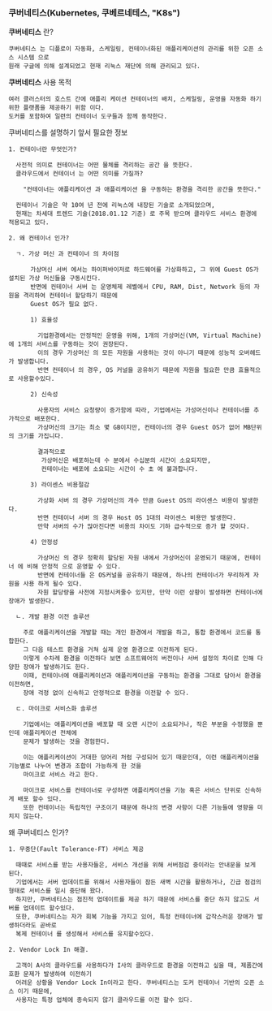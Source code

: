 ### 쿠버네티스(Kubernetes, 쿠베르네테스, "K8s")

  **쿠버네티스** 란?

    쿠버네티스 는 디플로이 자동화, 스케일링, 컨테이너화된 애플리케이션의 관리를 위한 오픈 소스 시스템 으로 
    원래 구글에 의해 설계되었고 현재 리눅스 재단에 의해 관리되고 있다.
    
   **쿠버네티스** 사용 목적
    
    여러 클러스터의 호스트 간에 애플리 케이션 컨테이너의 배치, 스케일링, 운영을 자동화 하기 위한 플랫폼을 제공하기 위함 이다.
    도커를 포함하여 일련의 컨테이너 도구들과 함께 동작한다.

  쿠버네티스를 설명하기 앞서 필요한 정보

    1. 컨테이너란 무엇인가?

      사전적 의미로 컨테이너는 어떤 물체를 격리하는 공간 을 뜻한다.
      클라우드에서 컨테이너 는 어떤 의미를 가질까?

        "컨테이너는 애플리케이션 과 애플리케이션 을 구동하는 환경을 격리한 공간을 뜻한다."

      컨테이너 기술은 약 10여 년 전에 리눅스에 내장된 기술로 소개되었으며, 
      현재는 차세대 트렌드 기술(2018.01.12 기준) 로 주목 받으며 클라우드 서비스 환경에 적용되고 있다.

    2. 왜 컨테이너 인가?

      ㄱ. 가상 머신 과 컨테이너 의 차이점

          가상머신 서버 에서는 하이퍼바이저로 하드웨어를 가상화하고, 그 위에 Guest OS가 설치된 가상 머신들을 구동시킨다.
          반면에 컨테이너 서버 는 운영체제 레벨에서 CPU, RAM, Dist, Network 등의 자원을 격리하여 컨테이너 할당하기 때문에 
          Guest OS가 필요 없다.

          1) 효율성

            기업환경에서는 안정적인 운영을 위해, 1개의 가상머신(VM, Virtual Machine)에 1개의 서비스를 구동하는 것이 권장된다.
            이의 경우 가상머신 의 모든 자원을 사용하는 것이 아니기 때문에 성능적 오버헤드가 발생합니다.
            반면 컨테이너 의 경우, OS 커널을 공유하기 때문에 자원을 필요한 만큼 효율적으로 사용할수있다.

          2) 신속성

            사용자의 서비스 요청량이 증가함에 따라, 기업에서는 가성머신이나 컨테이너를 추가적으로 배포한다.
            가상머신의 크기는 최소 몇 GB이지만, 컨테이너의 경우 Guest OS가 없어 MB단위의 크기를 가집니다.
            
            결과적으로 
             가상머신은 배포하는데 수 분에서 수십분의 시간이 소요되지만, 
             컨테이너는 배포에 소요되는 시간이 수 초 에 불과합니다.

          3) 라이센스 비용절감

            가상화 서버 의 경우 가상머신의 개수 만큼 Guest OS의 라이센스 비용이 발생한다.
            반면 컨테이너 서버 의 경우 Host OS 1대의 라이센스 비용만 발생한다.
            만약 서버의 수가 많아진다면 비용의 차이도 기하 급수적으로 증가 할 것이다.

          4) 안정성

            가상머신 의 경우 정확히 할당된 자원 내에서 가상머신이 운영되기 때문에, 컨테이너 에 비해 안정적 으로 운영할 수 있다.
            반면에 컨테이너들 은 OS커널을 공유하기 때문에, 하나의 컨테이너가 무리하게 자원을 사용 하게 될수 있다.
            자원 할당량을 사전에 지정시켜줄수 있지만, 만약 이런 상황이 발생하면 컨테이너에 장애가 발생한다.

      ㄴ. 개발 환경 이전 솔루션

        주로 애플리케이션을 개발할 때는 개인 환경에서 개발을 하고, 통합 환경에서 코드를 통합한다. 
        그 다음 테스트 환경을 거쳐 실제 운영 환경으로 이전하게 된다.
        이렇게 수차례 환경을 이전하다 보면 소프트웨어의 버전이나 서버 설정의 차이로 인해 다양한 장애가 발생하기도 한다.
        이때, 컨테이너에 애플리케이션과 애플리케이션을 구동하는 환경을 그대로 담아서 환경을 이전하면, 
        장애 걱정 없이 신속하고 안정적으로 환경을 이전할 수 있다.

      ㄷ. 마이크로 서비스화 솔루션

        기업에서는 애플리케이션을 배포할 때 오랜 시간이 소요되거나, 작은 부분을 수정했을 뿐인데 애플리케이션 전체에 
        문제가 발생하는 것을 경험한다.
        
        이는 애플리케이션이 거대한 덩어리 처럼 구성되어 있기 때문인데, 이런 애플리케이션을 기능별로 나누어 변경과 조합이 가능하게 한 것을 
        마이크로 서비스 라고 한다.
        
        마이크로 서비스를 컨테이너로 구성하면 애플리케이션을 기능 혹은 서비스 단위로 신속하게 배포 할수 있다.
        또한 컨테이너는 독립적인 구조이기 때문에 하나의 변경 사항이 다른 기능들에 영향을 미치지 않는다.

  왜 쿠버네티스 인가?

    1. 무중단(Fault Tolerance-FT) 서비스 제공

      때때로 서비스를 받는 사용자들은, 서비스 개선을 위해 서버점검 중이라는 안내문을 보게 된다.
      기업에서는 서버 업데이트를 위해서 사용자들이 잠든 새벽 시간을 활용하거나, 긴급 점검의 형태로 서비스를 일시 중단해 왔다.
      하지만, 쿠버네티스는 점진적 업데이트를 제공 하기 때문에 서비스를 중단 하지 않고도 서버를 업데이트 할수있다.
      또한, 쿠버네티스는 자가 회복 기능을 가지고 있어, 특정 컨테이너에 갑작스러운 장애가 발생하더라도 곧바로 
      복제 컨테이너 를 생성해서 서비스를 유지할수있다.

    2. Vendor Lock In 해결.

      고객이 A사의 클라우드를 사용하다가 I사의 클라우드로 환경을 이전하고 싶을 때, 제품간에 호환 문제가 발생하여 이전하기 
      어려운 상황을 Vendor Lock In이라고 한다. 쿠버네티스는 도커 컨테이너 기반의 오픈 소스 이기 때문에, 
      사용자는 특정 업체에 종속되지 않기 클라우드를 이전 할수 있다.
